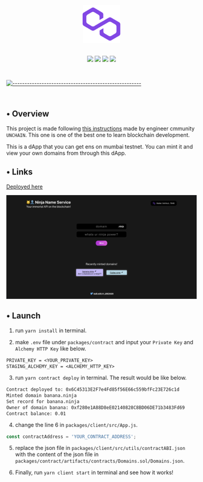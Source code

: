 <p align="center">
  <br />
  <img width="100" src="./assets/polygon_logo.png" alt="ETH Logo">
  <br/>
  <br />
  <p align="center">
<img src="https://img.shields.io/badge/Solidity-0.8.17-blue?logo=solidity"/>
<img src="https://img.shields.io/badge/hardhat-2.14.0-blue"/>
<img src="https://img.shields.io/badge/React-17.0.2-blue?logo=react"/>
<img src="https://img.shields.io/badge/-javascript-blue?logo=javascript"/>
</p>

<br/>

[![-----------------------------------------------------](https://raw.githubusercontent.com/andreasbm/readme/master/assets/lines/colored.png)](#table-of-contents)

<br/>

## • Overview

This project is made following [this instructions](https://app.unchain.tech/learn/Polygon-ENS-Domain/) made by engineer cmmunity `UNCHAIN`. This one is one of the best one to learn blockchain development.

This is a dApp that you can get ens on mumbai testnet. You can mint it and view your own domains from through this dApp.

## • Links

[Deployed here](https://polygon-ens-domain-client.vercel.app/)

[![Frontend](assets/frontend.png)](https://polygon-ens-domain-client.vercel.app/)

## • Launch

1. run `yarn install` in terminal.

2. make `.env` file under `packages/contract` and input your `Private Key` and `Alchemy HTTP Key` like below.

```
PRIVATE_KEY = <YOUR_PRIVATE_KEY>
STAGING_ALCHEMY_KEY = <ALCHEMY_HTTP_KEY>
```

3. run `yarn contract deploy` in terminal. The result would be like below.

```
Contract deployed to: 0x6C45313E2F7e4Fd85f56E66c559bfFc23E726c1d
Minted domain banana.ninja
Set record for banana.ninja
Owner of domain banana: 0xf280e1A88D8eE02140828C8BD06DE71b3483Fd69
Contract balance: 0.01
```

4. change the line 6 in `packages/client/src/App.js`.

```javascript
const contractAddress = 'YOUR_CONTRACT_ADDRESS';
```

5. replace the json file in `packages/client/src/utils/contractABI.json` with the content of the json file in `packages/contract/artifacts/contracts/Domains.sol/Domains.json`.

6. Finally, run `yarn client start` in terminal and see how it works!
